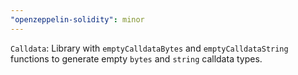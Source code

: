 ```yaml
---
"openzeppelin-solidity": minor
---
```


`Calldata`: Library with `emptyCalldataBytes` and `emptyCalldataString` functions to generate empty `bytes` and `string` calldata types.
